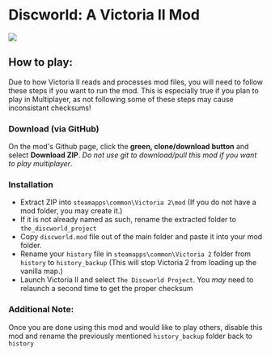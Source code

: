 # Discworld: A Victoria II Mod

![](screenshots/header_logo.png?raw=true)

## How to play:

Due to how Victoria II reads and processes mod files, you will need to follow these steps if you want to run the mod. This is especially true if you plan to play in Multiplayer, as not following some of these steps may cause inconsistant checksums!

### Download (via GitHub)

On the mod's Github page, click the **green, clone/download button** and select **Download ZIP**. *Do not use git to download/pull this mod if you want to play multiplayer*.

### Installation

- Extract ZIP into `steamapps\common\Victoria 2\mod` (If you do not have a mod folder, you may create it.)
- If it is not already named as such, rename the extracted folder to `the_discworld_project`
- Copy `discworld.mod` file out of the main folder and paste it into your mod folder.
- Rename your `history` file in `steamapps\common\Victoria 2` folder from `history` to `history_backup` (This will stop Victoria 2 from loading up the vanilla map.)
- Launch Victoria II and select `The Discworld Project`. You *may* need to relaunch a second time to get the proper checksum

### Additional Note:

Once you are done using this mod and would like to play others, disable this mod and rename the previously mentioned `history_backup` folder back to `history`
